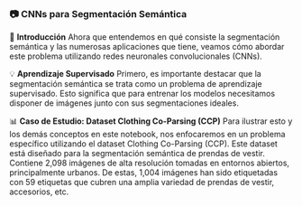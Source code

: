 ### 📷 CNNs para Segmentación Semántica

📌 **Introducción**
Ahora que entendemos en qué consiste la segmentación semántica y las numerosas aplicaciones que tiene, veamos cómo abordar este problema utilizando redes neuronales convolucionales (CNNs).

💡 **Aprendizaje Supervisado**
Primero, es importante destacar que la segmentación semántica se trata como un problema de aprendizaje supervisado. Esto significa que para entrenar los modelos necesitamos disponer de imágenes junto con sus segmentaciones ideales.

📊 **Caso de Estudio: Dataset Clothing Co-Parsing (CCP)**
Para ilustrar esto y los demás conceptos en este notebook, nos enfocaremos en un problema específico utilizando el dataset Clothing Co-Parsing (CCP). Este dataset está diseñado para la segmentación semántica de prendas de vestir. Contiene 2,098 imágenes de alta resolución tomadas en entornos abiertos, principalmente urbanos. De estas, 1,004 imágenes han sido etiquetadas con 59 etiquetas que cubren una amplia variedad de prendas de vestir, accesorios, etc.
